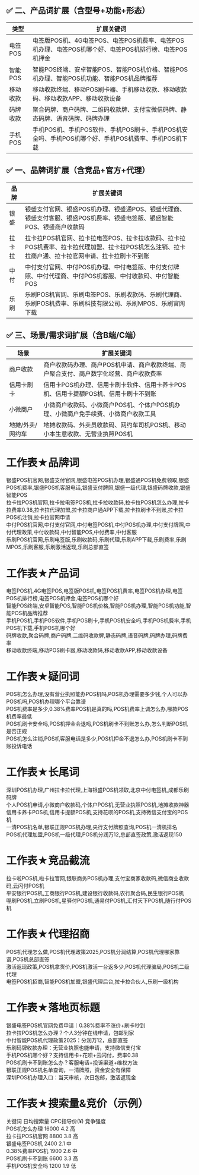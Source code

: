 
## ✅ 二、产品词扩展（含型号+功能+形态）

| 类型 | 扩展关键词 |
| ---- | ---------- |
| 电签POS | 电签版POS机、4G电签POS、电签POS机费率、电签POS机办理、电签POS机哪个好、电签POS机排行榜、电签POS机押金 |
| 智能POS | 智能POS终端、安卓智能POS、智能POS机价格、智能POS机办理、智能POS机功能、智能POS机品牌推荐 |
| 移动收款 | 移动收款终端、移动POS刷卡器、手机移动收款、移动收款码、移动收款APP、移动收款设备 |
| 码牌收款 | 聚合码牌、商户码牌、二维码收款牌、支付宝微信码牌、静态码牌、语音码牌、码牌办理 |
| 手机POS | 手机POS机、手机POS软件、手机POS刷卡、手机POS机安全吗、手机POS机哪个好、手机POS机费率、手机POS机下载 |

## ✅ 一、品牌词扩展（含竞品+官方+代理）

| 品牌 | 扩展关键词 |
| ---- | ---------- |
| 银盛 | 银盛支付官网、银盛POS机办理、银盛通POS、银盛代理商、银盛支付客服、银盛POS机费率、银盛电签版、银盛智能POS、银盛商户收款码 |
| 拉卡拉 | 拉卡拉POS机官网、拉卡拉电签POS、拉卡拉收款码、拉卡拉POS机费率、拉卡拉代理加盟、拉卡拉POS机怎么注销、拉卡拉商户通、拉卡拉官网申请、拉卡拉刷卡不到账 |
| 中付 | 中付支付官网、中付POS机办理、中付电签版、中付支付牌照、中付代理商、中付POS机客服、中付收款码、中付智能POS |
| 乐刷 | 乐刷POS机官网、乐刷电签POS、乐刷收款码、乐刷代理商、乐刷POS机费率、乐刷科技有限公司、乐刷MPOS、乐刷官网下载 |

## ✅ 三、场景/需求词扩展（含B端/C端）

| 场景 | 扩展关键词 |
| ---- | ---------- |
| 商户收款 | 商户收款码办理、商户POS机申请、商户收款终端、商户聚合支付、商户数字化经营、商户收款费率 |
| 信用卡刷卡 | 信用卡POS机办理、信用卡刷卡软件、信用卡养卡POS机、信用卡提额POS机、信用卡刷卡不到账 |
| 小微商户 | 小微商户收款码、小微商户POS机、个体户POS机办理、小微商户免手续费、小微商户收款工具 |
| 地摊/外卖/网约车 | 地摊收款码、外卖员收款码、网约车司机POS机、移动小本生意收款、无营业执照POS机 |

# 工作表★品牌词
银盛POS机官网,银盛支付官网,银盛电签POS机办理,银盛通POS机免费领取,银盛POS机费率,银盛POS机客服电话,银盛支付牌照,银盛一级代理,银盛码牌收款,银盛智能POS  
拉卡拉POS机官网,拉卡拉电签POS机,拉卡拉收款码,拉卡拉POS机怎么办理,拉卡拉费率0.38,拉卡拉代理加盟,拉卡拉商户通APP下载,拉卡拉刷卡不到账,拉卡拉POS机注销,拉卡拉官网申请  
中付POS机官网,中付支付官网,中付电签POS机,中付POS机办理,中付支付牌照,中付代理政策,中付收款码,中付智能POS,中付费率,中付客服  
乐刷POS机官网,乐刷电签版,乐刷收款码,乐刷代理,乐刷APP下载,乐刷费率,乐刷MPOS,乐刷客服,乐刷激活返现,乐刷总部直签  

# 工作表★产品词
电签POS机,4G电签POS,电签版POS机,电签POS机费率,电签POS机办理,电签POS机排行榜,电签POS机押金,电签POS机哪个好  
智能POS终端,安卓智能POS,智能POS机价格,智能POS机办理,智能POS机功能,智能POS机品牌推荐  
手机POS机,手机POS软件,手机POS刷卡,手机POS机安全吗,手机POS机费率,手机POS机下载,手机POS机哪个好  
码牌收款,聚合码牌,商户码牌,二维码收款牌,静态码牌,语音码牌,码牌办理,码牌费率  
移动收款终端,移动POS刷卡器,移动收款码,移动收款APP,移动收款设备  

# 工作表★疑问词
POS机怎么办理,没有营业执照能办POS机吗,POS机办理需要多少钱,个人可以办POS机吗,POS机办理哪个平台靠谱  
POS机费率是多少,0.38%费率POS机是真的吗,POS机费率上调怎么办,哪款POS机费率最低  
POS机刷卡安全吗,POS机押金会退吗,POS机刷卡不到账怎么办,怎么判断POS机是否正规  
POS机怎么注销,POS机客服电话是多少,POS机押金不退怎么办,POS机刷卡不到账投诉电话  

# 工作表★长尾词
深圳POS机办理,广州拉卡拉代理,上海银盛POS机领取,北京中付电签机,成都乐刷码牌  
个人POS机申请,小微商户收款码,个体户POS机,无营业执照POS机,地摊收款神器  
信用卡养卡POS机,信用卡提额POS机,支持花呗的POS机,支持微信支付宝的POS机  
一清POS机名单,银联正规POS机办理,央行支付牌照查询,POS机一清机排名  
POS机代理加盟,POS机一级代理,POS机分润万12,总部直签政策,激活返现150  

# 工作表★竞品截流
拉卡啦POS机,啦卡拉官网,银联商务POS机办理,支付宝商家收款码,微信商业收款码,云闪付POS机  
平安银行POS机,工商银行POS机,建设银行收款码,农行聚合码,民生银行POS机  
喔刷POS机,立刷POS机,星驿付POS机,通易付POS机,汇付天下POS机,随行付POS机  

# 工作表★代理招商
POS机代理怎么做,POS机代理政策2025,POS机分润结算,POS机代理哪家靠谱,POS机总部直签  
激活返现政策,POS机拿货价,POS机激活一台返多少,POS机代理骗局,POS机二级代理  
电签POS机招商,智能POS机加盟,银盛代理后台,拉卡拉合伙人,乐刷一级机构  

# 工作表★落地页标题
银盛电签POS机官网免费申请｜0.38%费率不涨价+刷卡秒到  
拉卡拉POS机怎么办理？个人3分钟在线申请，包邮到家  
中付智能POS机代理政策2025：分润万12，总部直签  
乐刷码牌收款办理：无营业执照也能申请，支持微信支付宝  
手机POS机哪个好？支持信用卡+花呗+云闪付，费率0.38  
POS机刷卡不到账怎么办？客服电话+投诉渠道+维权方法  
银联正规POS机名单查询，一清牌照，资金安全有保障  
深圳POS机办理入口：当天审核，次日包邮，激活返现金  

# 工作表★搜索量&竞价（示例）
关键词        日均搜索量        CPC指导价(¥)        竞争强度  
POS机怎么办理        16000        4.2        高  
拉卡拉POS机官网        8800        3.8        高  
银盛电签POS机        2400        2.1        中  
0.38%费率POS机        1900        2.6        中  
POS机刷卡不到账        6600        3.3        高  
手机POS机安全吗        1200        1.9        低  

<title>POS机办理官网_银盛/拉卡拉/中付/乐刷一级代理_0.38%费率秒到</title>
<meta name="keywords" content="POS机办理,POS机官网,银盛POS机,拉卡拉POS机,中付POS机,乐刷POS机,电签POS机,移动收款,码牌收款,0.38%费率,总部直签,激活返现">
<meta name="description" content="正规一清POS机办理入口：银盛/拉卡拉/中付/乐刷总部直签，电签版/智能版/手机POS/聚合码牌随心选，0.38%费率永不+3，激活一台返299元，支持信用卡、微信、支付宝、数字人民币，个人/商户均可在线申请，顺丰包邮当天发货！">